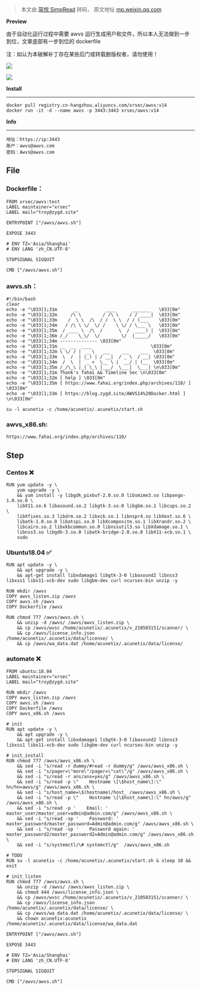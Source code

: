> 本文由 [简悦 SimpRead](http://ksria.com/simpread/) 转码， 原文地址 [mp.weixin.qq.com](https://mp.weixin.qq.com/s/evrIZCPz18Qa-MSBCprCJA)

**Preview**

由于自动化运行过程中需要 awvs 运行生成用户和文件，所以本人无法做到一步到位，文章底部有一步到位的 dockerfile

注：如认为本破解补丁存在某些后门或转载删版权者，请勿使用！  

![](https://mmbiz.qpic.cn/mmbiz_jpg/VfLUYJEMVsjyfiaOziatiaWkrvktg2XASiaC4wcO3r6vH3OUknHO9DQ2PxMrIRTlk4lxCMn6ofYYftTVibthh7LQp9A/640?wx_fmt=jpeg)

  
![](https://mmbiz.qpic.cn/mmbiz_jpg/VfLUYJEMVsjyfiaOziatiaWkrvktg2XASiaCMj1PjFPrsibCB1LWPPDL5ZaYZpLxBWjJ8ib7gbRk3CKyJwXSLhO54ibaw/640?wx_fmt=jpeg)

**Install**  

--------------

```
docker pull registry.cn-hangzhou.aliyuncs.com/xrsec/awvs:v14
docker run -it -d --name awvs -p 3443:3443 xrsec/awvs:v14
```

**Info**  

-----------

```
地址：https://ip:3443
账户：awvs@awvs.com
密码：Awvs@awvs.com
```

**File**
--------

### Dockerfile：  

```
FROM xrsec/awvs:test
LABEL maintainer="xrsec"
LABEL mail="troy@zygd.site"

ENTRYPOINT ["/awvs/awvs.sh"]

EXPOSE 3443

# ENV TZ='Asia/Shanghai'
# ENV LANG 'zh_CN.UTF-8'

STOPSIGNAL SIGQUIT

CMD ["/awvs/awvs.sh"]
```

### awvs.sh：  

```
#!/bin/bash
clear
echo -e "\033[1;31m      __          ____      _______   \033[0m"
echo -e "\033[1;32m     /\ \        / /\ \    / / ____|  \033[0m"
echo -e "\033[1;33m    /  \ \  /\  / /  \ \  / / (___    \033[0m"
echo -e "\033[1;34m   / /\ \ \/  \/ /    \ \/ / \___ \   \033[0m"
echo -e "\033[1;35m  / ____ \  /\  /      \  /  ____) |  \033[0m"
echo -e "\033[1;36m /_/    \_\/  \/        \/  |_____/   \033[0m"                                
echo -e "\033[1;34m -------------- \033[0m"                           
echo -e "\033[1;31m __  __  ____                      \033[0m"
echo -e "\033[1;32m \ \/ / |  _ \   ___    ___    ___  \033[0m"
echo -e "\033[1;33m  \  /  | |_) | / __|  / _ \  / __| \033[0m"
echo -e "\033[1;34m  /  \  |  _ <  \__ \ |  __/ | (__  \033[0m"
echo -e "\033[1;35m /_/\_\ |_| \_\ |___/  \___|  \___| \n\033[0m"
echo -e "\033[1;31m Thank's fahai && Timeline Sec \n\033[0m"
echo -e "\033[1;32m [ help ] \033[0m"
echo -e "\033[1;35m [ https://www.fahai.org/index.php/archives/110/ ] \033[0m"
echo -e "\033[1;33m [ https://blog.zygd.site/AWVS14%20Docker.html ] \n\033[0m"

su -l acunetix -c /home/acunetix/.acunetix/start.sh
```

### awvs_x86.sh:  

```
https://www.fahai.org/index.php/archives/110/
```

**Step**
--------

### Centos ❌  

```
RUN yum update -y \
    yum upgrade -y \
    && yum install -y libgdk_pixbuf-2.0.so.0 libsmime3.so libpango-1.0.so.0 \
    libX11.so.6 libasound.so.2 libgtk-3.so.0 libgbm.so.1 libcups.so.2 \
    libXfixes.so.3 libdrm.so.2 libxcb.so.1 libnspr4.so libXext.so.6 \
    libatk-1.0.so.0 libatspi.so.0 libXcomposite.so.1 libXrandr.so.2 \
    libcairo.so.2 libxkbcommon.so.0 libnssutil3.so libXdamage.so.1 \
    libnss3.so libgdk-3.so.0 libatk-bridge-2.0.so.0 libX11-xcb.so.1 \
    sudo
```

### Ubuntu18.04 ✅  

```
RUN apt update -y \
    && apt upgrade -y \
    && apt-get install libxdamage1 libgtk-3-0 libasound2 libnss3 libxss1 libx11-xcb-dev sudo libgbm-dev curl ncurses-bin unzip -y

RUN mkdir /awvs
COPY awvs_listen.zip /awvs
COPY awvs.sh /awvs
COPY Dockerfile /awvs

RUN chmod 777 /awvs/awvs.sh \
    && unzip -d /awvs/ /awvs/awvs_listen.zip \
    && cp /awvs/wvsc /home/acunetix/.acunetix/v_210503151/scanner/ \
    && cp /awvs/license_info.json /home/acunetix/.acunetix/data/license/ \
    && cp /awvs/wa_data.dat /home/acunetix/.acunetix/data/license/
```

### automate ❌  

```
FROM ubuntu:18.04
LABEL maintainer="xrsec"
LABEL mail="troy@zygd.site"

RUN mkdir /awvs
COPY awvs_listen.zip /awvs
COPY awvs.sh /awvs
COPY Dockerfile /awvs
COPY awvs_x86.sh /awvs

# init
RUN apt update -y \
    && apt upgrade -y \
    && apt-get install libxdamage1 libgtk-3-0 libasound2 libnss3 libxss1 libx11-xcb-dev sudo libgbm-dev curl ncurses-bin unzip -y

# init_install
RUN chmod 777 /awvs/awvs_x86.sh \
    && sed -i "s/read -r dummy/#read -r dummy/g" /awvs/awvs_x86.sh \
    && sed -i "s/pager=\"more\"/pager=\"cat\"/g" /awvs/awvs_x86.sh \
    && sed -i "s/read -r ans/ans=yes/g" /awvs/awvs_x86.sh \
    && sed -i "s/read -p \"    Hostname \[\$host_name\]:\" hn/hn=awvs/g" /awvs/awvs_x86.sh \
    && sed -i "s/host_name=\$(hostname)/host_ /awvs/awvs_x86.sh \
    && sed -i "s/read -p \"    Hostname \[\$host_name\]:\" hn/awvs/g" /awvs/awvs_x86.sh \
    && sed -i "s/read -p '    Email: ' master_user/master_user=admin@admin.com/g" /awvs/awvs_x86.sh \
    && sed -i "s/read -sp '    Password: ' master_password/master_password=Admin@admin.com/g" /awvs/awvs_x86.sh \
    && sed -i "s/read -sp '    Password again: ' master_password2/master_password2=Admin@admin.com/g" /awvs/awvs_x86.sh \
    && sed -i "s/systemctl/\# systemctl/g"  /awvs/awvs_x86.sh

# TODO
RUN su -l acunetix -c /home/acunetix/.acunetix/start.sh & sleep 10 && exit

# init_listen
RUN chmod 777 /awvs/awvs.sh \
    && unzip -d /awvs/ /awvs/awvs_listen.zip \
    && chmod 444 /awvs/license_info.json \
    && cp /awvs/wvsc /home/acunetix/.acunetix/v_210503151/scanner/ \
    && cp /awvs/license_info.json /home/acunetix/.acunetix/data/license/ \
    && cp /awvs/wa_data.dat /home/acunetix/.acunetix/data/license/ \
    && chown acunetix:acunetix /home/acunetix/.acunetix/data/license/wa_data.dat

ENTRYPOINT ["/awvs/awvs.sh"]

EXPOSE 3443

# ENV TZ='Asia/Shanghai'
# ENV LANG 'zh_CN.UTF-8'

STOPSIGNAL SIGQUIT

CMD ["/awvs/awvs.sh"]
```